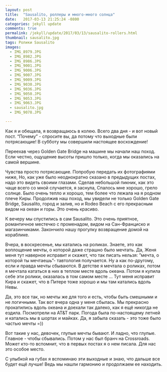 ```yaml
---
layout: post
title:  "Sausalito, роллеры и много-много солнца"
date:   2017-03-13 21:25:24 -0800
categories: jekyll update
comments: true
permalink: /jekyll/update/2017/03/13/sausalito-rollers.html
thumbnail: sausalito.jpg
tags: Ролики Sausalito
images:
  - IMG_8979.JPG
  - IMG_8982.JPG
  - IMG_8986.JPG
  - IMG_9001.JPG
  - IMG_9006.JPG
  - IMG_9007.JPG
  - IMG_9009.JPG
  - IMG_9030.JPG
  - IMG_9036.JPG
  - IMG_9050.JPG
  - IMG_9053.JPG
  - IMG_9063.JPG
  - sausalito.jpg
  - IMG_9078.JPG

---
```

Как я и обещала, я возвращаюсь в колею. Всего два дня - и вот новый пост. “Почему” - спросите вы, да потому что выходные были потрясающие!
В субботу мы совершили настоящее восхождение!

Переехав через Golden Gate Bridge на машине мы начали наш поход. Если честно, ощущение высоты пришло только, когда мы оказались на самой вершине. <!--separate-->

Чувства просто потрясающие. Попробую передать их фотографиями ниже, Но, как уже было неоднократно сказано в предыдущих постах, надо это видеть своими глазами. Сделав небольшой пикник, как это чаще всего со мной случается, я заснула, Спалось мне хорошо, грело солнце. Было очень тепло и хорошо, тем более что лежала на я родном плече Киры. Продолжив наш поход, мы увидели не только Golden Gate Bridge, Sausalito, город и залив, но и Rodeo Beach с его прекрасным видом на океан и горы. Это очень красиво.

К вечеру мы спустились в сам Sausalito. Это очень приятное, романтичное местечко с променадом, видом на Сан-Франциско и магазинчиками. Закончило нашу прогулку возвращение домой на кораблике.

Вчера, в воскресенье, мы катались на роликах. Знаете, это как воплощение мечты, о которой даже страшно было мечтать. Да, Женя меня тут наверное исправит и скажет, что так писать нельзя: ”мечта, о которой ты мечтаешь”- тавтология получается. Ну а как по-другому, если и правда мечты сбываются. В детстве я мечтала о роликах, потом я мечтала кататься в них в теплом месте вдоль океана. Потом я купила себе эти ролики, оказалась в том самом месте … Тут меня исправит Кира и скажет, что в Питере тоже хорошо и мы там катались вдоль Невы.

Да, это все так, но мечты же для того и есть, чтобы быть смешными и не логичными. Так вот вчера одна у меня сбылась. Мы прекрасно прокатились вдоль океана и доехали так далеко, как я ещё никогда не ездила. Посмотрели на AT&T парк. Погода была по-настоящему летней и катались мы в шортах и майках. Да, я забыла сказать - это тоже было частью мечты =))

Вот такие у нас, девочек, глупые мечты бывают. И ладно, что глупые. Главное - чтобы сбывались. Потом у нас был бранч на Crossroads. Может кто-то вспомнит, что в первых постах я о нем писала. Для нас это особое место.

С улыбкой на губах я вспоминаю эти выходные и знаю, что дальше все будет ещё лучше! Ведь мы нашли гармонию и продолжаем ее находить.
